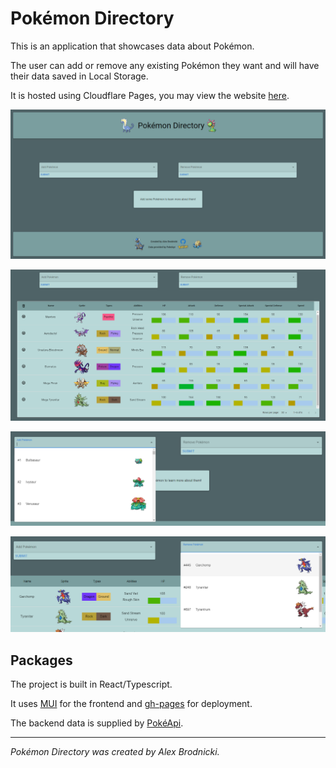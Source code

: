 # Pokémon Directory
This is an application that showcases data about Pokémon.

The user can add or remove any existing Pokémon they want and will have their data saved in Local Storage.

It is hosted using Cloudflare Pages, you may view the website [here](https://apbrodnicki.com/pokemon-directory).

![Home Page](assets/empty-page.png)

![Pokémon Grid](assets/data-grid.png)

![Add Dropdown](assets/add-dropdown.png)

![Remove Dropdown](assets/remove-dropdown.png)

## Packages
The project is built in React/Typescript.

It uses [MUI](https://mui.com/) for the frontend and [gh-pages](https://github.com/tschaub/gh-pages) for deployment.

The backend data is supplied by [PokéApi](https://pokeapi.co/).
___
*Pokémon Directory was created by Alex Brodnicki.*
